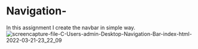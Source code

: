 # Navigation-
In this assignment I  create the navbar in simple way.
![screencapture-file-C-Users-admin-Desktop-Navigation-Bar-index-html-2022-03-21-23_22_09](https://user-images.githubusercontent.com/98349743/159334606-d8b4027e-eb4e-467b-84a0-1bb3540682f6.png)
